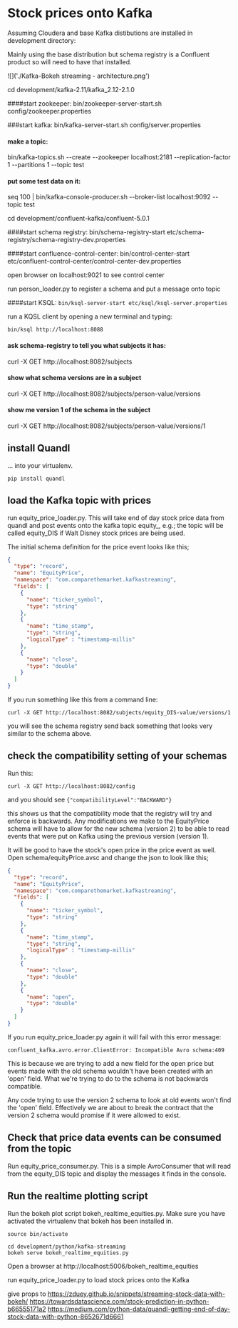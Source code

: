 # Stock prices onto Kafka
Assuming Cloudera and base Kafka distibutions are installed in development directory:

Mainly using the base distribution but schema registry is a Confluent product so will need 
to have that installed.

![]('./Kafka-Bokeh streaming - architecture.png')


cd development/kafka-2.11/kafka_2.12-2.1.0

####start zookeeper:
bin/zookeeper-server-start.sh config/zookeeper.properties

###start kafka:
bin/kafka-server-start.sh config/server.properties



#### make a topic:
bin/kafka-topics.sh --create --zookeeper localhost:2181 --replication-factor 1 --partitions 1 --topic test

#### put some test data on it:
seq 100 | bin/kafka-console-producer.sh --broker-list localhost:9092 --topic test


cd development/confluent-kafka/confluent-5.0.1

####start schema registry:
bin/schema-registry-start etc/schema-registry/schema-registry-dev.properties


####start confluence-control-center:
bin/control-center-start etc/confluent-control-center/control-center-dev.properties

open browser on localhost:9021 to see control center

run person_loader.py to register a schema and put a message onto topic 


####start KSQL:
````bin/ksql-server-start etc/ksql/ksql-server.properties````

run a KQSL client by opening a new terminal and typing: 

````bin/ksql http://localhost:8088````


#### ask schema-registry to tell you what subjects it has:
curl -X GET http://localhost:8082/subjects
#### show what schema versions are in a subject
curl -X GET http://localhost:8082/subjects/person-value/versions
#### show me version 1 of the schema in the subject
curl -X GET http://localhost:8082/subjects/person-value/versions/1

## install Quandl
... into your virtualenv.  
```
pip install quandl
```

## load the Kafka topic with prices
run equity_price_loader.py.  This will take end of day stock price data from 
quandl and post events onto the kafka topic equity_<stock ticker>, e.g.; the topic 
will be called equity_DIS if Walt Disney stock prices are being used. 

The initial schema definition for the price event looks like this;

```json
{
  "type": "record",
  "name": "EquityPrice",
  "namespace": "com.comparethemarket.kafkastreaming",
  "fields": [
    {
      "name": "ticker_symbol",
      "type": "string"
    },
    {
      "name": "time_stamp",
      "type": "string",
      "logicalType" : "timestamp-millis"
    },
    {
      "name": "close",
      "type": "double"
    }
  ]
}
```
If you run something like this from a command line:
```
curl -X GET http://localhost:8082/subjects/equity_DIS-value/versions/1
```
you will see the schema registry send back something that looks very similar to the schema above.  

## check the compatibility setting of your schemas
Run this:
```
curl -X GET http://localhost:8082/config
```

and you should see
```{"compatibilityLevel":"BACKWARD"}```

this shows us that the compatibility mode that the registry will try and enforce is backwards.
Any modifications we make to the EquityPrice schema will have to allow for the new schema (version 2) 
to be able to read events that were put on Kafka using the previous version (version 1).

It will be good to have the stock's open price in the price event as well.  Open schema/equityPrice.avsc
and change the json to look like this;

```json
{
  "type": "record",
  "name": "EquityPrice",
  "namespace": "com.comparethemarket.kafkastreaming",
  "fields": [
    {
      "name": "ticker_symbol",
      "type": "string"
    },
    {
      "name": "time_stamp",
      "type": "string",
      "logicalType" : "timestamp-millis"
    },
    {
      "name": "close",
      "type": "double"
    },
    {
      "name": "open",
      "type": "double"
    }
  ]
}
```

If you run equity_price_loader.py again it will fail with this error message:
```
confluent_kafka.avro.error.ClientError: Incompatible Avro schema:409
```

This is because we are trying to add a new field for the open price but events made with
the old schema wouldn't have been created with an 'open' field.  What we're trying to
 do to the schema is not backwards compatible.

Any code trying to use the version 2 schema to look at old events won't find the 
'open' field.  Effectively we are about to break the contract 
that the version 2 schema would promise if it were allowed to exist.

## Check that price data events can be consumed from the topic
Run equity_price_consumer.py.  This is a simple AvroConsumer that will read from the equity_DIS topic and display 
the messages it finds in the console.

## Run the realtime plotting script
Run the bokeh plot script bokeh_realtime_equities.py.  Make sure you have activated 
the virtualenv that bokeh has been installed in.
``` cd virtual_envs/py_3_6_2
source bin/activate

cd development/python/kafka-streaming
bokeh serve bokeh_realtime_equities.py 
```
Open a browser at http://localhost:5006/bokeh_realtime_equities

run equity_price_loader.py to load stock prices onto the Kafka



give props to 
https://zduey.github.io/snippets/streaming-stock-data-with-bokeh/
https://towardsdatascience.com/stock-prediction-in-python-b66555171a2
https://medium.com/python-data/quandl-getting-end-of-day-stock-data-with-python-8652671d6661


